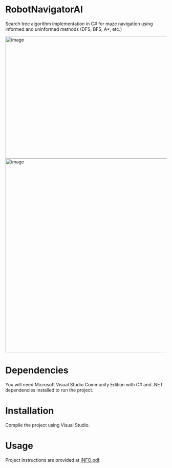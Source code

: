 # RobotNavigatorAI
Search tree algorithm implementation in C# for maze navigation using informed and uninformed methods (DFS, BFS, A*, etc.)

<img width="884" height="380" alt="image" src="https://github.com/user-attachments/assets/6642b2cd-5a50-4acb-8af0-47d32922c6e4" />
<img width="1106" height="604" alt="image" src="https://github.com/user-attachments/assets/b622267b-c99e-40fa-9cc3-d8ca25f579b6" />

# Dependencies
You will need Microsoft Visual Studio Community Edition with C# and .NET dependencies installed to run the project.

# Installation
Compile the project using Visual Studio.

# Usage
Project instructions are provided at [INFO.pdf](https://github.com/Alzter/RobotNavigatorAI/blob/main/INFO.pdf).
